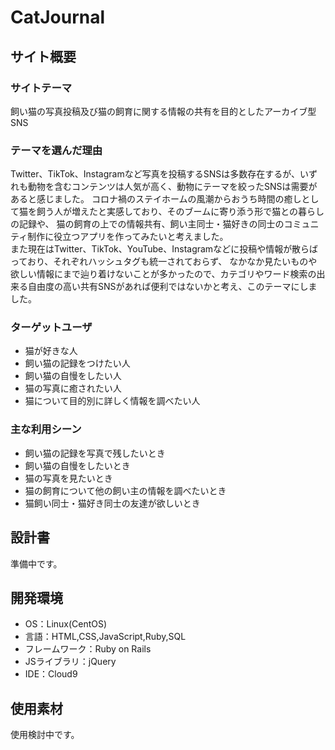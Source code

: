 # CatJournal

## サイト概要
### サイトテーマ
飼い猫の写真投稿及び猫の飼育に関する情報の共有を目的としたアーカイブ型SNS

### テーマを選んだ理由
Twitter、TikTok、Instagramなど写真を投稿するSNSは多数存在するが、いずれも動物を含むコンテンツは人気が高く、動物にテーマを絞ったSNSは需要があると感じました。
コロナ禍のステイホームの風潮からおうち時間の癒しとして猫を飼う人が増えたと実感しており、そのブームに寄り添う形で猫との暮らしの記録や、
猫の飼育の上での情報共有、飼い主同士・猫好きの同士のコミュニティ制作に役立つアプリを作ってみたいと考えました。  
また現在はTwitter、TikTok、YouTube、Instagramなどに投稿や情報が散らばっており、それぞれハッシュタグも統一されておらず、
なかなか見たいものや欲しい情報にまで辿り着けないことが多かったので、カテゴリやワード検索の出来る自由度の高い共有SNSがあれば便利ではないかと考え、このテーマにしました。

### ターゲットユーザ
- 猫が好きな人
- 飼い猫の記録をつけたい人
- 飼い猫の自慢をしたい人
- 猫の写真に癒されたい人
- 猫について目的別に詳しく情報を調べたい人

### 主な利用シーン
- 飼い猫の記録を写真で残したいとき
- 飼い猫の自慢をしたいとき
- 猫の写真を見たいとき
- 猫の飼育について他の飼い主の情報を調べたいとき
- 猫飼い同士・猫好き同士の友達が欲しいとき

## 設計書
準備中です。

## 開発環境
- OS：Linux(CentOS)
- 言語：HTML,CSS,JavaScript,Ruby,SQL
- フレームワーク：Ruby on Rails
- JSライブラリ：jQuery
- IDE：Cloud9

## 使用素材
使用検討中です。
